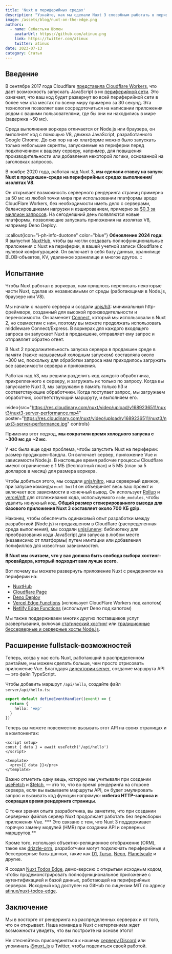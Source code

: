 ```yaml
---
title: 'Nuxt в периферийных средах'
description: "Узнайте, как мы сделали Nuxt 3 способным работать в периферийных средах выполнения, чтобы обеспечить рендеринг на стороне сервера рядом с вашими пользователями."
image: /assets/blog/nuxt-on-the-edge.png
authors:
  - name: Себастьян Шопен
    avatarUrl: https://github.com/atinux.png
    link: https://twitter.com/atinux
    twitter: atinux
date: 2023-07-13
category: Статья
---
```


## Введение

В сентябре 2017 года Cloudflare [представила Cloudflare Workers](https://blog.cloudflare.com/introducing-cloudflare-workers/), что дает возможность запускать JavaScript в их [периферийной сети](https://www.cloudflare.com/network/). Это означает, что ваш код будет развернут во всей периферийной сети в более чем ста местах по всему миру примерно за 30 секунд. Эта технология позволяет вам сосредоточиться на написании приложения рядом с вашими пользователями, где бы они ни находились в мире (задержка ~50 мс).

Среда выполнения воркера отличается от Node.js или браузера, он выполняет код с помощью V8, движка JavaScript, разработанного Google Chrome. До сих пор на их платформе можно было запускать только небольшие скрипты, запускаемые на периферии перед подключением к вашему серверу, например, для повышения производительности или добавления некоторой логики, основанной на заголовках запросов.

В ноябре 2020 года, работая над Nuxt 3, **мы сделали ставку на запуск Nuxt в продакшен-среде на периферийных средах выполнения/изолятах V8**.

Он открывает возможность серверного рендеринга страниц примерно за 50 мс из любой точки мира при использовании платформы вроде CloudFlare Workers, без необходимости иметь дело с серверами, балансировщиками нагрузки и кэшированием, примерно за [$0,3 за миллион запросов](https://developers.cloudflare.com/workers/platform/pricing/). На сегодняшний день появляются новые платформы, позволяющие запускать приложения на изолятах V8, например Deno Deploy.

::callout{icon="i-ph-info-duotone" color="blue"}
**Обновление 2024 года:** Я выпустил [NuxtHub](https://hub.nuxt.com), чтобы вы могли создавать полнофункциональные приложения с Nuxt на периферии, в вашей учетной записи Cloudflare с нулевой конфигурацией. Он включает в себя базу данных, хранилище BLOB-объектов, KV, удаленное хранилище и многое другое.
::

## Испытание

Чтобы Nuxt работал в воркерах, нам пришлось переписать некоторые части Nuxt, сделав их независимыми от среды (работающими в Node.js, браузере или V8).

Мы начали с нашего сервера и создали [unjs/h3](http://github.com/unjs/h3): минимальный http-фреймворк, созданный для высокой производительности и переносимости. Он заменяет [Connect](https://github.com/senchalabs/connect), который мы использовали в Nuxt 2, но совместим с ним, поэтому вы можете продолжать использовать middleware Connect/Express. В воркерах для каждого входящего запроса он запускает Nuxt в продакшене, отправляет ему запрос и отправляет обратно ответ.

В Nuxt 2 продолжительность запуска сервера в продакшен среде в памяти (также называемый холодным запуском) составляла около ~300 мс, поскольку для обработки запроса нам приходилось загружать все зависимости сервера и приложения.

Работая над h3, мы решили разделить код каждого обработчика, прикрепленного к серверу, и загружать их только по запросу. Когда вы запускаете Nuxt 3, мы загружаем в память только h3 и соответствующие обработчики. Когда поступает запрос, мы загружаем обработчик, соответствующий маршруту, и выполняем его.

:video{src="https://res.cloudinary.com/nuxt/video/upload/v1689236511/nuxt3/nuxt3-server-performance.mp4" poster="https://res.cloudinary.com/nuxt/video/upload/v1689236511/nuxt3/nuxt3-server-performance.jpg" controls}

Применив этот подход, **мы сократили время холодного запуска с ~300 мс до ~2 мс**.

У нас была еще одна проблема, чтобы запустить Nuxt на периферии: размер продакшен-бандла. Он включает сервер, приложение Vue и зависимости Node.js. В настоящее время рабочие процессы Cloudflare имеют ограничение в 1 МБ (бесплатный план) и 5 ​​МБ (план за 5 долларов в месяц) для размера воркера.

Чтобы добиться этого, мы создали [unjs/nitro](https://nitro.unjs.io/), наш серверный движок, при запуске команды `nuxt build` он объединяет весь ваш проект и включает все зависимости в конечный вывод. Он использует [Rollup](https://rollupjs.org/) и [vercel/nft](https://github.com/vercel/nft) для отслеживания кода, используемого `node_modules`, чтобы удалить ненужный код. **Общий размер сгенерированного вывода для базового приложения Nuxt 3 составляет около 700 КБ gzip.**

Наконец, чтобы обеспечить одинаковый опыт разработки между разработкой (Node.js) и продакшеном в Cloudflare (распределенная среда выполнения), мы создали [unjs/unenv](https://github.com/unjs/unenv): библиотеку для преобразования кода JavaScript для запуска в любом месте (независимо от платформы) путем имитации или добавления полифиллов для известных зависимостей.

**В Nuxt мы считаем, что у вас должна быть свобода выбора хостинг-провайдера, который подходит вам лучше всего.**

Вот почему вы можете развернуть приложение Nuxt с рендерингом на периферии на:
- [NuxtHub](https://hub.nuxt.com)
- [Cloudflare Page](https://nitro.unjs.io/deploy/providers/cloudflare#cloudflare-pages)
- [Deno Deploy](https://nitro.unjs.io/deploy/providers/deno-deploy)
- [Vercel Edge Functions](https://nitro.unjs.io/deploy/providers/vercel#vercel-edge-functions) (использует CloudFlare Workers под капотом)
- [Netlify Edge Functions](https://nitro.unjs.io/deploy/providers/netlify#netlify-edge-functions) (использует Deno под капотом)

Мы также поддерживаем многих других поставщиков услуг развертывания, включая [статический хостинг](/docs/getting-started/deployment#static-hosting) или [традиционные бессерверные и серверные хосты Node.js](/docs/getting-started/deployment#nodejs-server).

## Расширение fullstack-возможностей

Теперь, когда у нас есть Nuxt, работающий в распределенном рантайме, мы можем сделать больше, чем просто отрисовать приложение Vue. Благодаря [директории server](/docs/guide/directory-structure/server), создание маршрута API — это файл TypeScript.

Чтобы добавить маршрут `/api/hello`, создайте файл `server/api/hello.ts`:

```ts [server/api/hello.ts]
export default defineEventHandler((event) => {
  return {
    hello: 'мир'
  }
})
```

Теперь вы можете повсеместно вызывать этот API на своих страницах и в компонентах:


```vue [pages/index.vue]
<script setup>
const { data } = await useFetch('/api/hello')
</script>

<template>
  <pre>{{ data }}</pre>
</template>
```

Важно отметить одну вещь, которую мы учитывали при создании [useFetch](/docs/api/composables/use-fetch) и [$fetch](/docs/api/utils/dollarfetch), — это то, что во время рендеринга на стороне сервера, если вы вызываете маршруты API, он будет эмулировать запрос и вызывать код функции напрямую: **избегая HTTP-запроса и сокращая время рендеринга страницы**.

С точки зрения опыта разработчика, вы заметите, что при создании серверных файлов сервер Nuxt продолжает работать без пересборки приложения Vue. *** Это связано с тем, что Nuxt 3 поддерживает горячую замену модулей (HMR) при создании API и серверных маршрутов.**

Кроме того, используя объектно-реляционное отображение (ORM), такое как [drizzle-orm](https://orm.drizzle.team/), разработчики могут подключать периферийные и бессерверные базы данных, такие как [D1](https://developers.cloudflare.com/d1/), [Turso](https://turso.tech/), [Neon](https://neon.tech), [Planetscale](https://planetscale.com/) и другие.

Я создал [Nuxt Todos Edge](https://nuxt-todos-edge.pages.dev/), демо-версию с открытым исходным кодом, чтобы продемонстрировать полнофункциональное приложение с аутентификацией и базой данных, работающей на периферийных серверах. Исходный код доступен на GitHub по лицензии MIT по адресу [atinux/nuxt-todos-edge](https://github.com/atinux/nuxt-todos-edge).

## Заключение

Мы в восторге от рендеринга на распределенных серверах и от того, что он открывает. Наша команда в Nuxt с нетерпением ждет возможности увидеть, что вы построите на основе этого!

Не стесняйтесь присоединяться к нашему [серверу Discord](https://discord.com/invite/nuxt) или упоминать [@nuxt_js](https://twitter.com/nuxt_js) в Twitter, чтобы поделиться своей работой.
